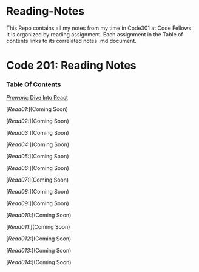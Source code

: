 # Reading-Notes

This Repo contains all my notes from my time in Code301 at Code Fellows.  
It is organized by reading assignment.
Each assignment in the Table of contents links to its correlated notes .md document.

# **Code 201: Reading Notes**

### **Table Of Contents**

[_Prework_: Dive Into React](DiveIntoReact.md)

[_Read01_:](Coming Soon)

[_Read02_:](Coming Soon)

[_Read03_:](Coming Soon)

[_Read04_:](Coming Soon)

[_Read05_:](Coming Soon)

[_Read06_:](Coming Soon)

[_Read07_:](Coming Soon)

[_Read08_:](Coming Soon)

[_Read09_:](Coming Soon)

[_Read010_:](Coming Soon)

[_Read011_:](Coming Soon)

[_Read012_:](Coming Soon)

[_Read013_:](Coming Soon)

[_Read014_:](Coming Soon)

